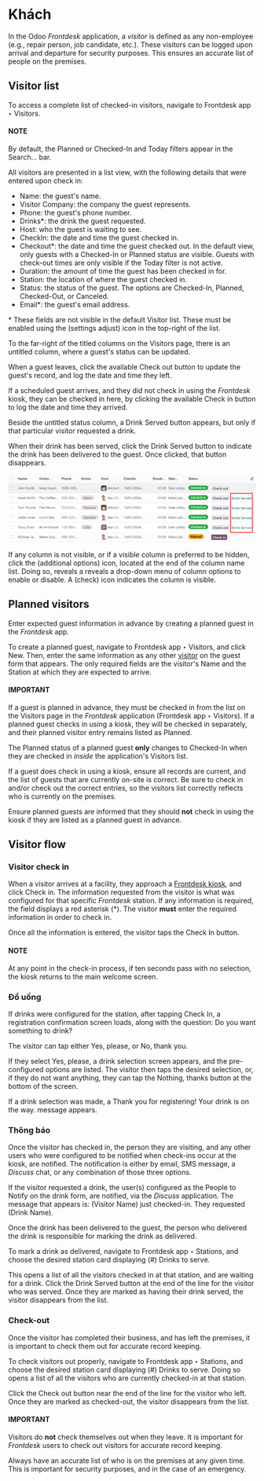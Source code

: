# Khách

In the Odoo *Frontdesk* application, a *visitor* is defined as any non-employee (e.g., repair
person, job candidate, etc.). These visitors can be logged upon arrival and departure for security
purposes. This ensures an accurate list of people on the premises.

<a id="frontdesk-list"></a>

## Visitor list

To access a complete list of checked-in visitors, navigate to Frontdesk app ‣
Visitors.

#### NOTE
By default, the Planned or Checked-In and Today filters appear in the
Search... bar.

All visitors are presented in a list view, with the following details that were entered upon check
in:

- Name: the guest's name.
- Visitor Company: the company the guest represents.
- Phone: the guest's phone number.
- Drinks\*: the drink the guest requested.
- Host: who the guest is waiting to see.
- CheckIn: the date and time the guest checked in.
- Checkout\*: the date and time the guest checked out. In the default view, only guests
  with a Checked-In or Planned status are visible. Guests with check-out
  times are only visible if the Today filter is not active.
- Duration: the amount of time the guest has been checked in for.
- Station: the location of where the guest checked in.
- Status: the status of the guest. The options are Checked-In,
  Planned, Checked-Out, or Canceled.
- Email\*: the guest's email address.

\* These fields are not visible in the default Visitor list. These must be enabled
using the <i class="oi oi-settings-adjust"></i> (settings adjust) icon in the top-right of the
list.

To the far-right of the titled columns on the Visitors page, there is an untitled
column, where a guest's status can be updated.

When a guest leaves, click the available Check out button to update the guest's record,
and log the date and time they left.

If a scheduled guest arrives, and they did not check in using the *Frontdesk* kiosk, they can be
checked in here, by clicking the available Check in button to log the date and time they
arrived.

Beside the untitled status column, a Drink Served button appears, but only if that
particular visitor requested a drink.

When their drink has been served, click the Drink Served button to indicate the drink
has been delivered to the guest. Once clicked, that button disappears.

![The full list of currently checked in visitors, with the drinks to be served highlighted.](../../../.gitbook/assets/visitors.png)

If any column is not visible, or if a visible column is preferred to be hidden, click the
<i class="oi oi-settings-adjust"></i> (additional options) icon, located at the end of the column
name list. Doing so, reveals a reveals a drop-down menu of column options to enable or disable. A
<i class="fa fa-check"></i> (check) icon indicates the column is visible.

## Planned visitors

Enter expected guest information in advance by creating a planned guest in the *Frontdesk* app.

To create a planned guest, navigate to Frontdesk app ‣ Visitors, and click
New. Then, enter the same information as any other [visitor](#frontdesk-list) on
the guest form that appears. The only required fields are the visitor's Name and the
Station at which they are expected to arrive.

#### IMPORTANT
If a guest is planned in advance, they must be checked in from the list on the
Visitors page in the *Frontdesk* application (Frontdesk app ‣
Visitors). If a planned guest checks in using a kiosk, they will be checked in separately, and
their planned visitor entry remains listed as Planned.

The Planned status of a planned guest **only** changes to Checked-In when
they are checked in *inside* the application's Visitors list.

If a guest does check in using a kiosk, ensure all records are current, and the list of guests
that are currently on-site is correct. Be sure to check in and/or check out the correct entries,
so the visitors list correctly reflects who is currently on the premises.

Ensure planned guests are informed that they should **not** check in using the kiosk if they are
listed as a planned guest in advance.

## Visitor flow

### Visitor check in

When a visitor arrives at a facility, they approach a [Frontdesk kiosk](./#frontdesk-kiosk), and
click Check in. The information requested from the visitor is what was configured for
that specific *Frontdesk* station. If any information is required, the field displays a red asterisk
(\*). The visitor **must** enter the required information in order to check in.

Once all the information is entered, the visitor taps the Check In button.

#### NOTE
At any point in the check-in process, if ten seconds pass with no selection, the kiosk returns to
the main welcome screen.

### Đồ uống

If drinks were configured for the station, after tapping Check In, a registration
confirmation screen loads, along with the question: Do you want something to drink?

The visitor can tap either Yes, please, or No, thank you.

If they select Yes, please, a drink selection screen appears, and the pre-configured
options are listed. The visitor then taps the desired selection, or, if they do not want anything,
they can tap the Nothing, thanks button at the bottom of the screen.

If a drink selection was made, a Thank you for registering! Your drink is on the way.
message appears.

### Thông báo

Once the visitor has checked in, the person they are visiting, and any other users who were
configured to be notified when check-ins occur at the kiosk, are notified. The notification is
either by email, SMS message, a *Discuss* chat, or any combination of those three options.

If the visitor requested a drink, the user(s) configured as the People to Notify on the
drink form, are notified, via the *Discuss* application. The message that appears is:
(Visitor Name) just checked-in. They requested (Drink Name).

Once the drink has been delivered to the guest, the person who delivered the drink is responsible
for marking the drink as delivered.

To mark a drink as delivered, navigate to Frontdesk app ‣ Stations, and choose
the desired station card displaying (#) Drinks to serve.

This opens a list of all the visitors checked in at that station, and are waiting for a drink. Click
the Drink Served button at the end of the line for the visitor who was served. Once they
are marked as having their drink served, the visitor disappears from the list.

### Check-out

Once the visitor has completed their business, and has left the premises, it is important to check
them out for accurate record keeping.

To check visitors out properly, navigate to Frontdesk app ‣ Stations, and choose
the desired station card displaying (#) Drinks to serve. Doing so opens a list of all
the visitors who are currently checked-in at that station.

Click the Check out button near the end of the line for the visitor who left. Once they
are marked as checked-out, the visitor disappears from the list.

#### IMPORTANT
Visitors do **not** check themselves out when they leave. It is important for *Frontdesk* users
to check out visitors for accurate record keeping.

Always have an accurate list of who is on the premises at any given time. This is important for
security purposes, and in the case of an emergency.
